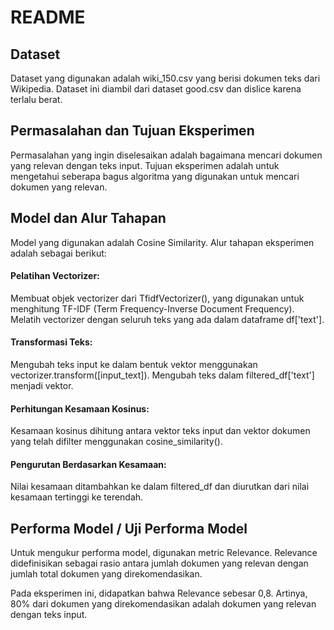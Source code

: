 # README
## Dataset

Dataset yang digunakan adalah wiki_150.csv yang berisi dokumen teks dari Wikipedia. Dataset ini diambil dari dataset good.csv dan dislice karena terlalu berat.

## Permasalahan dan Tujuan Eksperimen

Permasalahan yang ingin diselesaikan adalah bagaimana mencari dokumen yang relevan dengan teks input. Tujuan eksperimen adalah untuk mengetahui seberapa bagus algoritma yang digunakan untuk mencari dokumen yang relevan.

## Model dan Alur Tahapan

Model yang digunakan adalah Cosine Similarity. Alur tahapan eksperimen adalah sebagai berikut:

#### Pelatihan Vectorizer:
Membuat objek vectorizer dari TfidfVectorizer(), yang digunakan untuk menghitung TF-IDF (Term Frequency-Inverse Document Frequency).
Melatih vectorizer dengan seluruh teks yang ada dalam dataframe df['text'].

#### Transformasi Teks:
Mengubah teks input ke dalam bentuk vektor menggunakan vectorizer.transform([input_text]).
Mengubah teks dalam filtered_df['text'] menjadi vektor.

#### Perhitungan Kesamaan Kosinus:
Kesamaan kosinus dihitung antara vektor teks input dan vektor dokumen yang telah difilter menggunakan cosine_similarity().

#### Pengurutan Berdasarkan Kesamaan:
Nilai kesamaan ditambahkan ke dalam filtered_df dan diurutkan dari nilai kesamaan tertinggi ke terendah.

## Performa Model / Uji Performa Model

Untuk mengukur performa model, digunakan metric Relevance. Relevance didefinisikan sebagai rasio antara jumlah dokumen yang relevan dengan jumlah total dokumen yang direkomendasikan.

Pada eksperimen ini, didapatkan bahwa Relevance sebesar 0,8. Artinya, 80% dari dokumen yang direkomendasikan adalah dokumen yang relevan dengan teks input.
